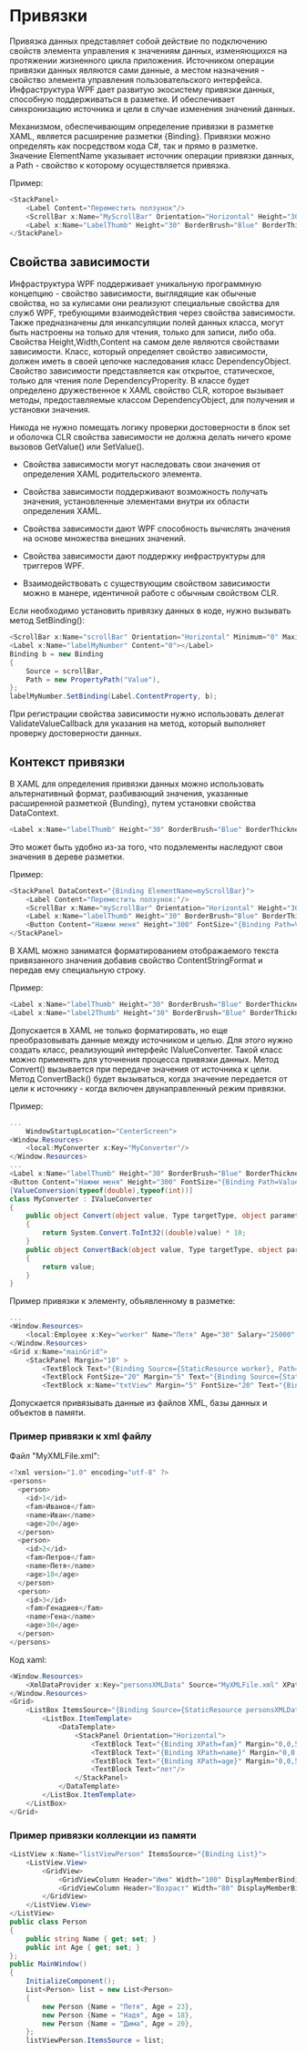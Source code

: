 # Привязки

Привязка данных представляет собой действие по подключению свойств элемента управления к значениям данных, изменяющихся на протяжении жизненного цикла приложения. Источником операции привязки данных являются сами данные, а местом назначения - свойство элемента управления пользовательского интерфейса. Инфраструктура WPF дает развитую экосистему привязки данных, способную поддерживаться в разметке. И обеспечивает синхронизацию источника и цели в случае изменения значений данных.

Механизмом, обеспечивающим определение привязки в разметке XAML, является расширение разметки {Binding}. Привязки можно определять как посредством кода C#, так и прямо в разметке. Значение ElementName указывает источник операции привязки данных, а Path - свойство к которому осуществляется привязка.

Пример:

```csharp
<StackPanel>
    <Label Content="Переместить ползунок"/>
    <ScrollBar x:Name="MyScrollBar" Orientation="Horizontal" Height="30" Minimum="0" Maximum="100" LargeChange="1" SmallChange="1"/>
    <Label x:Name="LabelThumb" Height="30" BorderBrush="Blue" BorderThickness="2" Content="{Binding ElementName=MyScrollBar, Path=Value}"/>
</StackPanel>
```

## Свойства зависимости

Инфраструктура WPF поддерживает уникальную программную концепцию - свойство зависимости, выглядящие как обычные свойства, но за кулисами они реализуют специальные свойства для служб WPF, требующими взаимодействия через свойства зависимости. Также предназначены для инкапсуляции полей данных класса, могут быть настроены на только для чтения, только для записи, либо оба. Свойства Height,Width,Content на самом деле являются свойствами зависимости. Класс, который определяет свойство зависимости, должен иметь в своей цепочке наследования класс DependencyObject. Свойство зависимости представляется как открытое, статическое, только для чтения поле DependencyProperity. В классе будет определено дружественное к XAML свойство CLR, которое вызывает методы, предоставляемые классом DependencyObject, для получения и установки значения.

Никода не нужно помещать логику проверки достоверности в блок set и оболочка CLR свойства зависимости не должна делать ничего кроме вызовов GetValue() или SetValue().

- Свойства зависимости могут наследовать свои значения от определения XAML родительского элемента.

- Свойства зависимости поддерживают возможность получать значения, установленные элементами внутри их области определения XAML.

- Свойства зависимости дают WPF способность вычислять значения на основе множества внешних значений.

- Свойства зависимости дают поддержку инфраструктуры для триггеров WPF.

- Взаимодействовать с существующим свойством зависимости можно в манере, идентичной работе с обычным свойством CLR.

Если необходимо установить привязку данных в коде, нужно вызывать метод SetBinding():

```csharp
<ScrollBar x:Name="scrollBar" Orientation="Horizontal" Minimum="0" Maximum="100"></ScrollBar>
<Label x:Name="labelMyNumber" Content="0"></Label>
Binding b = new Binding
{
    Source = scrollBar,
    Path = new PropertyPath("Value"),
};
labelMyNumber.SetBinding(Label.ContentProperty, b);  
```

При регистрации свойства зависимости нужно использовать делегат ValidateValueCallback для указания на метод, который выполняет проверку достоверности данных.

## Контекст привязки

В XAML для определения привязки данных можно использовать альтернативный формат, разбивающий значения, указанные расширенной разметкой {Bunding}, путем установки свойства DataContext.

```csharp
<Label x:Name="labelThumb" Height="30" BorderBrush="Blue" BorderThickness="2" DataContext="{Binding ElementName=myScrollBar}" Content="{Binding Path=Value}"/>
```

Это может быть удобно из-за того, что подэлементы наследуют свои значения в дереве разметки.

Пример:

```csharp
<StackPanel DataContext="{Binding ElementName=myScrollBar}">
    <Label Content="Переместить ползунок:"/>
    <ScrollBar x:Name="myScrollBar" Orientation="Horizontal" Height="30" Minimum="1" Maximum="100" LargeChange="1" SmallChange="1"/>
    <Label x:Name="labelThumb" Height="30" BorderBrush="Blue" BorderThickness="2" Content="{Binding Path=Value}"/>
    <Button Content="Нажми меня" Height="300" FontSize="{Binding Path=Value}"/>
</StackPanel>
```

В XAML можно заниматся форматированием отображаемого текста привязанного значения добавив свойство ContentStringFormat и передав ему специальную строку. 

Пример:

```csharp
<Label x:Name="labelThumb" Height="30" BorderBrush="Blue" BorderThickness="2" Content="{Binding Path=Value}" ContentStringFormat="Значение: {0:F0} едениц"/>
<Label x:Name="label2Thumb" Height="30" BorderBrush="Blue" BorderThickness="2" Content="{Binding Path=Value}" ContentStringFormat="{}{0:F0}"/>
```

Допускается в XAML не только форматировать, но еще преобразовывать данные между источником и целью. Для этого нужно создать класс, реализующий интерфейс IValueConverter. Такой класс можно применять для уточнения процесса привязки данных. Метод Convert() вызывается при передаче значения от источника к цели. Метод ConvertBack() будет вызываться, когда значение передается от цели к источнику - когда включен двунаправленный режим привязки.

Пример:

```csharp
...
    WindowStartupLocation="CenterScreen">
<Window.Resources>
    <local:MyConverter x:Key="MyConverter"/>
</Window.Resources>
...
<Label x:Name="labelThumb" Height="30" BorderBrush="Blue" BorderThickness="2" Content="{Binding Path=Value,Converter={StaticResource MyConverter}}"/>
<Button Content="Нажми меня" Height="300" FontSize="{Binding Path=Value, Converter={StaticResource MyConverter}}"/>
[ValueConversion(typeof(double),typeof(int))]
class MyConverter : IValueConverter
{
    public object Convert(object value, Type targetType, object parameter, CultureInfo culture)
    {
        return System.Convert.ToInt32((double)value) * 10;
    }
    public object ConvertBack(object value, Type targetType, object parameter, CultureInfo culture)
    {
        return value;
    }
}
```

Пример привязки к элементу, объявленному в разметке:

```csharp
...
<Window.Resources>
    <local:Employee x:Key="worker" Name="Петя" Age="30" Salary="25000" />
</Window.Resources>
<Grid x:Name="mainGrid">
    <StackPanel Margin="10" >
        <TextBlock Text="{Binding Source={StaticResource worker}, Path=Salary}" Margin="5" FontSize="20"/>
        <TextBlock FontSize="20" Margin="5" Text="{Binding Source={StaticResource worker}, Path=Salary, StringFormat = Зарплата составляет {0} ₽}" />
        <TextBlock x:Name="txtView" Margin="5" FontSize="20" Text="{Binding Source={StaticResource worker}, Path=Name}"/>
```

Допускается привязывать данные из файлов XML, базы данных и объектов в памяти.

### Пример привязки к xml файлу

Файл "MyXMLFile.xml":

```csharp
<?xml version="1.0" encoding="utf-8" ?>
<persons>
  <person>
    <id>1</id>
    <fam>Иванов</fam>
    <name>Иван</name>
    <age>20</age>
  </person>
  <person>
    <id>2</id>
    <fam>Петров</fam>
    <name>Петя</name>
    <age>18</age>
  </person>
  <person>
    <id>3</id>
    <fam>Генадиев</fam>
    <name>Гена</name>
    <age>30</age>
  </person>
</persons>
```

Код xaml:

```csharp
<Window.Resources>
    <XmlDataProvider x:Key="personsXMLData" Source="MyXMLFile.xml" XPath="persons"/>
</Window.Resources>
<Grid>
    <ListBox ItemsSource="{Binding Source={StaticResource personsXMLData}, XPath=person}">
        <ListBox.ItemTemplate>
            <DataTemplate>
                <StackPanel Orientation="Horizontal">
                    <TextBlock Text="{Binding XPath=fam}" Margin="0,0,5,0"/>
                    <TextBlock Text="{Binding XPath=name}" Margin="0,0,5,0"/>
                    <TextBlock Text="{Binding XPath=age}" Margin="0,0,5,0"/>
                    <TextBlock Text="лет"/>
                </StackPanel>
            </DataTemplate>
        </ListBox.ItemTemplate>
    </ListBox>
</Grid>
```

### Пример привязки коллекции из памяти

```csharp
<ListView x:Name="listViewPerson" ItemsSource="{Binding List}">
    <ListView.View>
        <GridView>
            <GridViewColumn Header="Имя" Width="100" DisplayMemberBinding="{Binding Name}"/>
            <GridViewColumn Header="Возраст" Width="80" DisplayMemberBinding="{Binding Age}"/>
        </GridView>
    </ListView.View>
</ListView>
public class Person
{
    public string Name { get; set; }
    public int Age { get; set; }
};
public MainWindow()
{
    InitializeComponent();
    List<Person> list = new List<Person>
    {
        new Person {Name = "Петя", Age = 23},
        new Person {Name = "Надя", Age = 18},
        new Person {Name = "Дима", Age = 20},
    };
    listViewPerson.ItemsSource = list;
```





